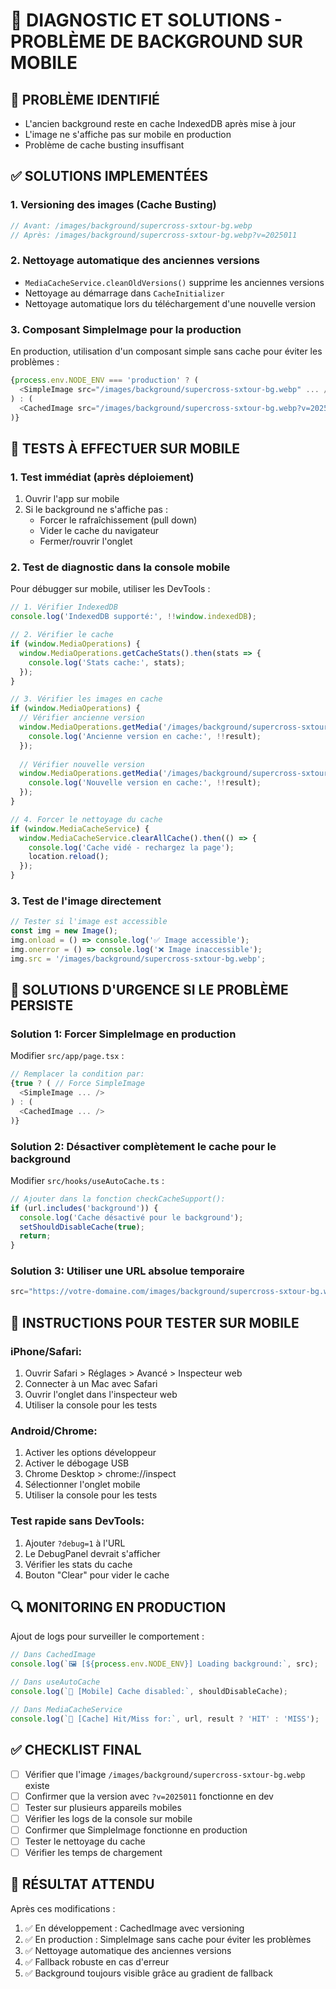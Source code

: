 # 🔧 DIAGNOSTIC ET SOLUTIONS - PROBLÈME DE BACKGROUND SUR MOBILE

## 🎯 **PROBLÈME IDENTIFIÉ**
- L'ancien background reste en cache IndexedDB après mise à jour
- L'image ne s'affiche pas sur mobile en production
- Problème de cache busting insuffisant

## ✅ **SOLUTIONS IMPLEMENTÉES**

### 1. **Versioning des images (Cache Busting)**
```typescript
// Avant: /images/background/supercross-sxtour-bg.webp
// Après: /images/background/supercross-sxtour-bg.webp?v=2025011
```

### 2. **Nettoyage automatique des anciennes versions**
- `MediaCacheService.cleanOldVersions()` supprime les anciennes versions
- Nettoyage au démarrage dans `CacheInitializer`
- Nettoyage automatique lors du téléchargement d'une nouvelle version

### 3. **Composant SimpleImage pour la production**
En production, utilisation d'un composant simple sans cache pour éviter les problèmes :
```typescript
{process.env.NODE_ENV === 'production' ? (
  <SimpleImage src="/images/background/supercross-sxtour-bg.webp" ... />
) : (
  <CachedImage src="/images/background/supercross-sxtour-bg.webp?v=2025011" ... />
)}
```

## 🧪 **TESTS À EFFECTUER SUR MOBILE**

### 1. **Test immédiat (après déploiement)**
1. Ouvrir l'app sur mobile
2. Si le background ne s'affiche pas :
   - Forcer le rafraîchissement (pull down)
   - Vider le cache du navigateur
   - Fermer/rouvrir l'onglet

### 2. **Test de diagnostic dans la console mobile**
Pour débugger sur mobile, utiliser les DevTools :
```javascript
// 1. Vérifier IndexedDB
console.log('IndexedDB supporté:', !!window.indexedDB);

// 2. Vérifier le cache
if (window.MediaOperations) {
  window.MediaOperations.getCacheStats().then(stats => {
    console.log('Stats cache:', stats);
  });
}

// 3. Vérifier les images en cache
if (window.MediaOperations) {
  // Vérifier ancienne version
  window.MediaOperations.getMedia('/images/background/supercross-sxtour-bg.webp').then(result => {
    console.log('Ancienne version en cache:', !!result);
  });
  
  // Vérifier nouvelle version
  window.MediaOperations.getMedia('/images/background/supercross-sxtour-bg.webp?v=2025011').then(result => {
    console.log('Nouvelle version en cache:', !!result);
  });
}

// 4. Forcer le nettoyage du cache
if (window.MediaCacheService) {
  window.MediaCacheService.clearAllCache().then(() => {
    console.log('Cache vidé - rechargez la page');
    location.reload();
  });
}
```

### 3. **Test de l'image directement**
```javascript
// Tester si l'image est accessible
const img = new Image();
img.onload = () => console.log('✅ Image accessible');
img.onerror = () => console.log('❌ Image inaccessible');
img.src = '/images/background/supercross-sxtour-bg.webp';
```

## 🚨 **SOLUTIONS D'URGENCE SI LE PROBLÈME PERSISTE**

### Solution 1: Forcer SimpleImage en production
Modifier `src/app/page.tsx` :
```typescript
// Remplacer la condition par:
{true ? ( // Force SimpleImage
  <SimpleImage ... />
) : (
  <CachedImage ... />
)}
```

### Solution 2: Désactiver complètement le cache pour le background
Modifier `src/hooks/useAutoCache.ts` :
```typescript
// Ajouter dans la fonction checkCacheSupport():
if (url.includes('background')) {
  console.log('Cache désactivé pour le background');
  setShouldDisableCache(true);
  return;
}
```

### Solution 3: Utiliser une URL absolue temporaire
```typescript
src="https://votre-domaine.com/images/background/supercross-sxtour-bg.webp"
```

## 📱 **INSTRUCTIONS POUR TESTER SUR MOBILE**

### iPhone/Safari:
1. Ouvrir Safari > Réglages > Avancé > Inspecteur web
2. Connecter à un Mac avec Safari
3. Ouvrir l'onglet dans l'inspecteur web
4. Utiliser la console pour les tests

### Android/Chrome:
1. Activer les options développeur
2. Activer le débogage USB
3. Chrome Desktop > chrome://inspect
4. Sélectionner l'onglet mobile
5. Utiliser la console pour les tests

### Test rapide sans DevTools:
1. Ajouter `?debug=1` à l'URL
2. Le DebugPanel devrait s'afficher
3. Vérifier les stats du cache
4. Bouton "Clear" pour vider le cache

## 🔍 **MONITORING EN PRODUCTION**

Ajout de logs pour surveiller le comportement :
```typescript
// Dans CachedImage
console.log(`🖼️ [${process.env.NODE_ENV}] Loading background:`, src);

// Dans useAutoCache
console.log(`📱 [Mobile] Cache disabled:`, shouldDisableCache);

// Dans MediaCacheService
console.log(`💾 [Cache] Hit/Miss for:`, url, result ? 'HIT' : 'MISS');
```

## ✅ **CHECKLIST FINAL**

- [ ] Vérifier que l'image `/images/background/supercross-sxtour-bg.webp` existe
- [ ] Confirmer que la version avec `?v=2025011` fonctionne en dev
- [ ] Tester sur plusieurs appareils mobiles
- [ ] Vérifier les logs de la console sur mobile
- [ ] Confirmer que SimpleImage fonctionne en production
- [ ] Tester le nettoyage du cache
- [ ] Vérifier les temps de chargement

## 🎯 **RÉSULTAT ATTENDU**

Après ces modifications :
1. ✅ En développement : CachedImage avec versioning
2. ✅ En production : SimpleImage sans cache pour éviter les problèmes
3. ✅ Nettoyage automatique des anciennes versions
4. ✅ Fallback robuste en cas d'erreur
5. ✅ Background toujours visible grâce au gradient de fallback
